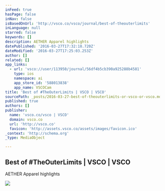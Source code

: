 ```yaml
---
inFeed: true
hasPage: false
inNav: false
isBasedOnUrl: 'http://vsco.co/vsco/journal/best-of-theouterlimits'
inLanguage: null
starred: false
keywords: []
description: AETHER Apparel highlights
datePublished: '2016-03-27T17:32:18.720Z'
dateModified: '2016-03-27T17:25:03.253Z'
author: []
related: []
app_links:
  - url: 'vsco://user/113950/journal/56df4b5cb390a925288b4581'
    type: ios
    namespace: ai
    app_store_id: '588013838'
    app_name: VSCOCam
title: 'Best of #TheOuterLimits | VSCO | VSCO'
sourcePath: _posts/2016-03-27-best-of-theouterlimits-or-vsco-or-vsco.md
published: true
authors: []
publisher:
  name: 'vsco.co/vsco | VSCO'
  domain: vsco.co
  url: 'http://vsco.co'
  favicon: 'http://assets.vsco.co/assets/images/favicon.ico'
_context: 'http://schema.org'
_type: MediaObject

---
```

<article style=""><h1>Best of #TheOuterLimits | VSCO | VSCO</h1><p>AETHER Apparel highlights</p><img src="https://s3-us-west-2.amazonaws.com/the-grid-img/p/a9d462c9146bba6b5148132523996ef6a0e56f4d.jpg" /></article>